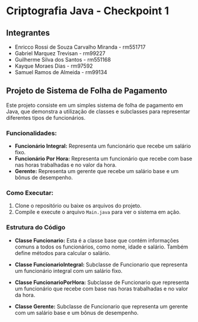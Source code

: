 # Criptografia Java - Checkpoint 1

## Integrantes
- Enricco Rossi de Souza Carvalho Miranda - rm551717
- Gabriel Marquez Trevisan - rm99227
- Guilherme Silva dos Santos - rm551168
- Kayque Moraes Dias - rm97592
- Samuel Ramos de Almeida - rm99134

## Projeto de Sistema de Folha de Pagamento

Este projeto consiste em um simples sistema de folha de pagamento em Java, que demonstra a utilização de classes e subclasses para representar diferentes tipos de funcionários.

### Funcionalidades:

- **Funcionário Integral:** Representa um funcionário que recebe um salário fixo.
- **Funcionário Por Hora:** Representa um funcionário que recebe com base nas horas trabalhadas e no valor da hora.
- **Gerente:** Representa um gerente que recebe um salário base e um bônus de desempenho.

### Como Executar:

1. Clone o repositório ou baixe os arquivos do projeto.
2. Compile e execute o arquivo `Main.java` para ver o sistema em ação.

### Estrutura do Código

- **Classe Funcionario:** Esta é a classe base que contém informações comuns a todos os funcionários, como nome, idade e salário. Também define métodos para calcular o salário.

- **Classe FuncionarioIntegral:** Subclasse de Funcionario que representa um funcionário integral com um salário fixo.

- **Classe FuncionarioPorHora:** Subclasse de Funcionario que representa um funcionário que recebe com base nas horas trabalhadas e no valor da hora.

- **Classe Gerente:** Subclasse de Funcionario que representa um gerente com um salário base e um bônus de desempenho.


                                   

